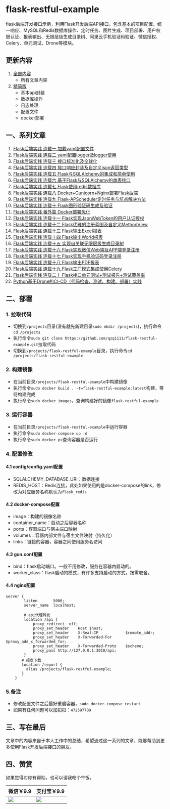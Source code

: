 # flask-restful-example
flask后端开发接口示例，利用Flask开发后端API接口。包含基本的项目配置、统一响应、MySQL和Redis数据库操作、定时任务、图片生成、项目部署、用户权限认证、报表输出、无限层级生成目录树、阿里云手机验证码验证、微信授权、Celery、单元测试、Drone等模块。

## 更新内容
1. [全部内容](https://github.com/qzq1111/flask-restful-example/tree/master)
    - 所有文章内容
2. [精简版](https://github.com/qzq1111/flask-restful-example/tree/mini) 
    - 基本api封装
    - 数据库操作
    - 日志处理
    - 配置文件
    - docker部署

## 一、系列文章
1. [Flask后端实践  连载一 加载yaml配置文件](https://blog.csdn.net/qq_22034353/article/details/88591681)
2. [Flask后端实践  连载二 yaml配置logger及logger使用](https://blog.csdn.net/qq_22034353/article/details/88629521)
3. [Flask后端实践  连载三 接口标准化及全球化](https://blog.csdn.net/qq_22034353/article/details/88701947)
4. [Flask后端实践  连载四 接口响应封装及自定义json返回类型](https://blog.csdn.net/qq_22034353/article/details/88758395)
5. [Flask后端实践  连载五 Flask与SQLAlchemy的集成和简单使用](https://blog.csdn.net/qq_22034353/article/details/88840483)
6. [Flask后端实践  连载六 基于Flask与SQLAlchemy的单表接口](https://blog.csdn.net/qq_22034353/article/details/89043562)
7. [Flask后端实践  连载七 Flask使用redis数据库](https://blog.csdn.net/qq_22034353/article/details/89107062)
8. [Flask后端实践  连载八 Docker+Gunicorn+Nginx部署Flask后端](https://blog.csdn.net/qq_22034353/article/details/89289404)
9. [Flask后端实践  连载九 Flask-APScheduler定时任务与坑点解决方法](https://blog.csdn.net/qq_22034353/article/details/89362959)
10. [Flask后端实践  连载十 Flask图形验证码生成及验证](https://blog.csdn.net/qq_22034353/article/details/89631320)
11. [Flask后端实践  番外篇 Docker部署优化](https://blog.csdn.net/qq_22034353/article/details/89950228)
12. [Flask后端实践  连载十一 Flask实现JsonWebToken的用户认证授权](https://blog.csdn.net/qq_22034353/article/details/90045811)
13. [Flask后端实践  连载十二 Flask优雅的注册蓝图及自定义MethodView](https://blog.csdn.net/qq_22034353/article/details/90045818)
14. [Flask后端实践  连载十三 Flask输出Excel报表](https://blog.csdn.net/qq_22034353/article/details/90234986)
15. [Flask后端实践  连载十四 Flask输出World报表](https://blog.csdn.net/qq_22034353/article/details/90373814)
16. [Flask后端实践  连载十五 实现自关联无限层级生成目录树](https://blog.csdn.net/qq_22034353/article/details/90410549)
17. [Flask后端实践  连载十六 Flask实现微信Web端及APP端登录注册](https://blog.csdn.net/qq_22034353/article/details/90480732)
18. [Flask后端实践  连载十七 Flask实现手机验证码登录注册](https://blog.csdn.net/qq_22034353/article/details/90640981)
19. [Flask后端实践  连载十八 Flask输出PDF报表](https://blog.csdn.net/qq_22034353/article/details/93191167)
20. [Flask后端实践  连载十九 Flask工厂模式集成使用Celery](https://blog.csdn.net/qq_22034353/article/details/93893282)
21. [Flask后端实践  连载二十 Flask接口单元测试+测试报告+测试覆盖率](https://blog.csdn.net/qq_22034353/article/details/99715591)
22. [Python基于Drone的CI-CD（代码检查、测试、构建、部署）实践](https://blog.csdn.net/qq_22034353/article/details/97259264)
## 二、部署

### 1. 拉取代码
- 切换到`/projects`目录(没有就先新建目录`sudo mkdir /projects`)，执行命令`cd /projects`
- 执行命令`sudo git clone https://github.com/qzq1111/flask-restful-example.git`拉取代码
- 切换到`/projects/flask-restful-example`目录，执行命令`cd /projects/flask-restful-example`
       
### 2. 构建镜像
- 在当前目录`/projects/flask-restful-example`中构建镜像
- 执行命令`sudo docker build . -t=flask-restful-example:latest`构建，等待构建完成
- 执行命令`sudo docker images`，查询构建好的镜像`flask-restful-example`

### 3. 运行容器
- 在当前目录`/projects/flask-restful-example`中运行容器
- 执行命令`sudo docker-compose up -d`
- 执行命令`sudo docker ps`查询容器是否运行

### 4. 配置修改

#### 4.1 config/config.yaml配置
- SQLALCHEMY_DATABASE_URI：数据连接
- REDIS_HOST：Redis连接，此处如果使用的是docker-compose的link，修改为对应服务名称默认为`flask_redis`
    
#### 4.2 docker-compose配置
- image：构建的镜像名称
- container_name：启动之后容器名称
- ports：容器端口与宿主端口映射
- volumes：容器内部文件与宿主文件映射（持久化）
- links：链接的容器，容器之间使用服务名访问

#### 4.3 gun.conf配置
- bind：flask启动端口。一般不用修改，服务在容器内启动的。
- worker_class：flask启动的模式，有许多支持启动的方式，按需取舍。

#### 4.4 nginx配置
```
server {
        listen       5000;
        server_name  localhost;

        # api代理转发
        location /api {
            proxy_redirect  off;
            proxy_set_header    Host $host;
            proxy_set_header    X-Real-IP            $remote_addr;
            proxy_set_header    X-Forwarded-For      $proxy_add_x_forwarded_for;
            proxy_set_header    X-Forwarded-Proto    $scheme;
            proxy_pass http://127.0.0.1:3010/api;
        }
       # 报表下载
       location /report {
         alias /projects/flask-restful-example;
       }
    } 
```
### 5.备注
- 修改配置文件之后最好重启容器，`sudo docker-compose restart`
- 如果有任何问题可以加扣扣：`472597709`


## 三、写在最后
文章中的内容来自于本人工作中的总结，希望通过这一系列的文章，能够帮助到更多使用Flask开发后端接口的朋友。

## 四、赞赏

如果觉得对你有帮助，也可以请我吃个午饭。

|微信￥9.9|支付宝￥9.9|
|---|---|
|![](./images/wx.png)|![](./images/zfb.png)|
